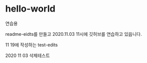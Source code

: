 # hello-world
연습용

readme-eidts를 만들고 
2020.11.03 11시에 깃허브를 연습하고 있읍니다.
 
11 19에 작성하는 test-edits

2020 11 03 
삭제테스트
